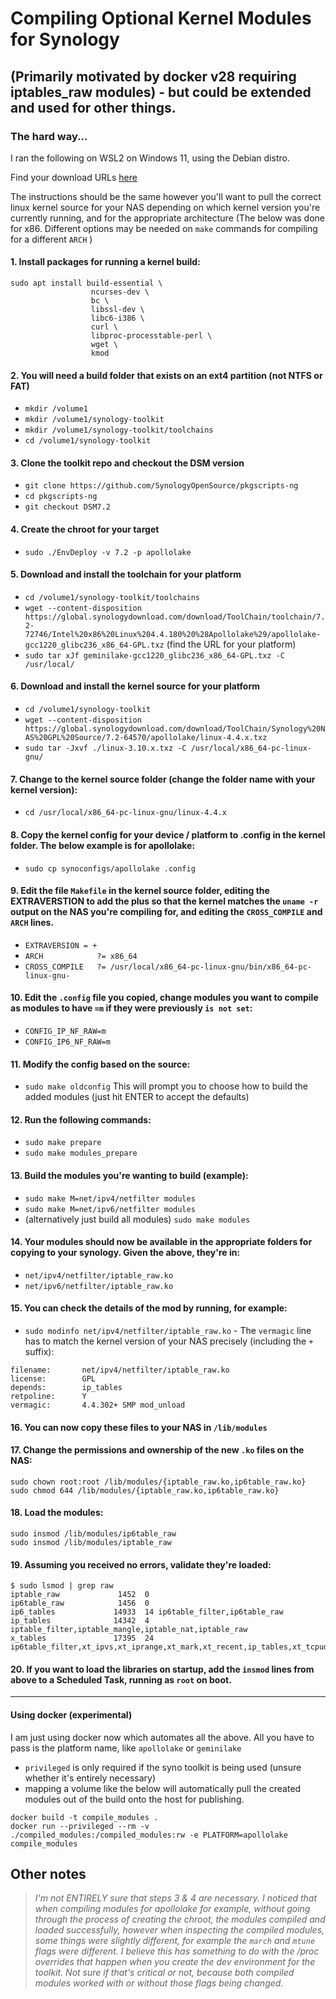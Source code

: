 # Compiling Optional Kernel Modules for Synology
## (Primarily motivated by docker v28 requiring iptables_raw modules) - but could be extended and used for other things.


### The hard way...

I ran the following on WSL2 on Windows 11, using the Debian distro.

Find your download URLs [here](https://archive.synology.com/download/ToolChain)

The instructions should be the same however you'll want to pull the correct linux kernel source for your NAS depending on which kernel version you're currently running, and for the appropriate architecture (The below was done for x86. Different options may be needed on `make` commands for compiling for a different `ARCH` )

#### 1. Install packages for running a kernel build:
```
sudo apt install build-essential \
                  ncurses-dev \
                  bc \
                  libssl-dev \
                  libc6-i386 \
                  curl \
                  libproc-processtable-perl \
                  wget \
                  kmod
```

#### 2. You will need a build folder that exists on an ext4 partition (not NTFS or FAT)
 * `mkdir /volume1`
 * `mkdir /volume1/synology-toolkit`
 * `mkdir /volume1/synology-toolkit/toolchains`
 * `cd /volume1/synology-toolkit`


#### 3. Clone the toolkit repo and checkout the DSM version
 * `git clone https://github.com/SynologyOpenSource/pkgscripts-ng`
 * `cd pkgscripts-ng`
 * `git checkout DSM7.2`

#### 4. Create the chroot for your target
 * `sudo ./EnvDeploy -v 7.2 -p apollolake`

#### 5. Download and install the toolchain for your platform
 * `cd /volume1/synology-toolkit/toolchains`
 * `wget --content-disposition https://global.synologydownload.com/download/ToolChain/toolchain/7.2-72746/Intel%20x86%20Linux%204.4.180%20%28Apollolake%29/apollolake-gcc1220_glibc236_x86_64-GPL.txz` (find the URL for your platform)
 * `sudo tar xJf geminilake-gcc1220_glibc236_x86_64-GPL.txz -C /usr/local/`

#### 6. Download and install the kernel source for your platform
 * `cd /volume1/synology-toolkit`
 * `wget --content-disposition https://global.synologydownload.com/download/ToolChain/Synology%20NAS%20GPL%20Source/7.2-64570/apollolake/linux-4.4.x.txz`
 * `sudo tar -Jxvf ./linux-3.10.x.txz -C /usr/local/x86_64-pc-linux-gnu/`

#### 7. Change to the kernel source folder (change the folder name with your kernel version):
 * `cd /usr/local/x86_64-pc-linux-gnu/linux-4.4.x`

#### 8. Copy the kernel config for your device / platform to .config in the kernel folder. The below example is for apollolake:
 * `sudo cp synoconfigs/apollolake .config`

#### 9. Edit the file `Makefile` in the kernel source folder, editing the EXTRAVERSTION to add the plus so that the kernel matches the `uname -r` output on the NAS you're compiling for, and editing the `CROSS_COMPILE` and `ARCH` lines.
 * `EXTRAVERSION = +`
 * `ARCH            ?= x86_64`
 * `CROSS_COMPILE   ?= /usr/local/x86_64-pc-linux-gnu/bin/x86_64-pc-linux-gnu-`

#### 10. Edit the `.config` file you copied, change modules you want to compile as modules to have `=m` if they were previously `is not set`:
 * `CONFIG_IP_NF_RAW=m`
 * `CONFIG_IP6_NF_RAW=m`

#### 11. Modify the config based on the source:
 * `sudo make oldconfig` This will prompt you to choose how to build the added modules (just hit ENTER to accept the defaults)

#### 12. Run the following commands:
 * `sudo make prepare`
 * `sudo make modules_prepare`

#### 13. Build the modules you're wanting to build (example):
 * `sudo make M=net/ipv4/netfilter modules`
 * `sudo make M=net/ipv6/netfilter modules`
 * (alternatively just build all modules) `sudo make modules`

#### 14. Your modules should now be available in the appropriate folders for copying to your synology. Given the above, they're in:
 * `net/ipv4/netfilter/iptable_raw.ko`
 * `net/ipv6/netfilter/iptable_raw.ko`

#### 15. You can check the details of the mod by running, for example:
 * `sudo modinfo net/ipv4/netfilter/iptable_raw.ko` - The `vermagic` line has to match the kernel version of your NAS precisely (including the `+` suffix):
```
filename:       net/ipv4/netfilter/iptable_raw.ko
license:        GPL
depends:        ip_tables
retpoline:      Y
vermagic:       4.4.302+ SMP mod_unload
```

#### 16. You can now copy these files to your NAS in `/lib/modules`

#### 17. Change the permissions and ownership of the new `.ko` files on the NAS:
```
sudo chown root:root /lib/modules/{iptable_raw.ko,ip6table_raw.ko}
sudo chmod 644 /lib/modules/{iptable_raw.ko,ip6table_raw.ko}
```

#### 18. Load the modules:
```
sudo insmod /lib/modules/ip6table_raw
sudo insmod /lib/modules/iptable_raw
```

#### 19. Assuming you received no errors, validate they're loaded:
```
$ sudo lsmod | grep raw
iptable_raw             1452  0
ip6table_raw            1456  0
ip6_tables             14933  14 ip6table_filter,ip6table_raw
ip_tables              14342  4 iptable_filter,iptable_mangle,iptable_nat,iptable_raw
x_tables               17395  24 ip6table_filter,xt_ipvs,xt_iprange,xt_mark,xt_recent,ip_tables,xt_tcpudp,ipt_MASQUERADE,xt_geoip,xt_limit,xt_state,xt_conntrack,xt_LOG,xt_mac,xt_nat,xt_set,xt_multiport,iptable_filter,ip6table_raw,xt_REDIRECT,iptable_mangle,ip6_tables,xt_addrtype,iptable_raw
```

#### 20. If you want to load the libraries on startup, add the `insmod` lines from above to a Scheduled Task, running as `root` on boot.

-------------------

#### Using docker (experimental)

I am just using docker now which automates all the above. All you have to pass is the platform name, like `apollolake` or `geminilake`

* `privileged` is only required if the syno toolkit is being used (unsure whether it's entirely necessary) 
* mapping a volume like the below will automatically pull the created modules out of the build onto the host for publishing.

```
docker build -t compile_modules .
docker run --privileged --rm -v ./compiled_modules:/compiled_modules:rw -e PLATFORM=apollolake compile_modules
```

## Other notes

> *I'm not ENTIRELY sure that steps 3 & 4 are necessary. I noticed that when compiling modules for apollolake for example, without going through the process of creating the chroot, the modules compiled and loaded successfully, however when inspecting the compiled modules, some things were slightly different, for example the `march` and `mtune` flags were different. I believe this has something to do with the /proc overrides that happen when you create the dev environment for the toolkit. Not sure if that's critical or not, because both compiled modules worked with or without those flags being changed.*
